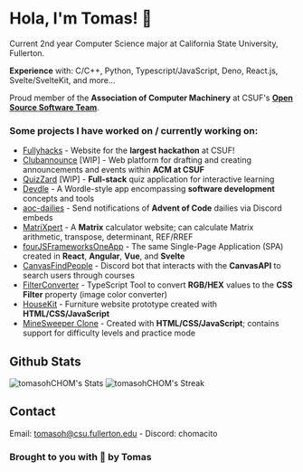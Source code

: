 # Hola, I'm Tomas! 👋

Current 2nd year Computer Science major at California State University, Fullerton.

**Experience** with: C/C++, Python, Typescript/JavaScript, Deno, React.js, Svelte/SvelteKit, and more...

Proud member of the **Association of Computer Machinery** at CSUF's [**Open Source Software Team**](https://github.com/acmcsufoss).

### Some projects I have worked on / currently working on:
- [Fullyhacks](https://github.com/acmcsufoss/fullyhacks) - Website for the **largest hackathon** at CSUF!
- [Clubannounce](https://github.com/acmcsufoss/clubannounce) [WIP] - Web platform for drafting and creating announcements and events within **ACM at CSUF**
- [QuizZard](https://github.com/tomasohCHOM/QuizZard) [WIP] - **Full-stack** quiz application for interactive learning
- [Devdle](https://github.com/tomasohCHOM/Devdle) - A Wordle-style app encompassing **software development** concepts and tools
- [aoc-dailies](https://github.com/tomasohCHOM/aoc-dailies) - Send notifications of **Advent of Code** dailies via Discord embeds
- [MatriXpert](https://github.com/tomasohCHOM/MatriXpert) - A **Matrix** calculator website; can calculate Matrix arithmetic, transpose, determinant, REF/RREF
- [fourJSFrameworksOneApp](https://github.com/tomasohCHOM/fourJSFrameworksOneApp) - The same Single-Page Application (SPA) created in **React**, **Angular**, **Vue**, and **Svelte**
- [CanvasFindPeople](https://github.com/tomasohCHOM/CanvasFindPeople) - Discord bot that interacts with the **CanvasAPI** to search users through courses
- [FilterConverter](https://github.com/tomasohCHOM/FilterConverter) - TypeScript Tool to convert **RGB/HEX** values to the **CSS Filter** property (image color converter)
- [HouseKit](https://github.com/tomasohCHOM/HouseKit) - Furniture website prototype created with **HTML/CSS/JavaScript**
- [MineSweeper Clone](https://github.com/tomasohCHOM/MineSweeper) - Created with **HTML/CSS/JavaScript**; contains support for difficulty levels and practice mode

## Github Stats

![tomasohCHOM's Stats](https://github-readme-stats.vercel.app/api?username=tomasohCHOM&theme=tokyonight&show_icons=true&hide_border=true&count_private=true)
![tomasohCHOM's Streak](https://github-readme-streak-stats.herokuapp.com/?user=tomasohCHOM&theme=tokyonight&hide_border=true)

## Contact

Email: [tomasoh@csu.fullerton.edu](mailto:tomasohe@csu.fullerton.edu) - Discord: chomacito

### Brought to you with 💌 by Tomas
